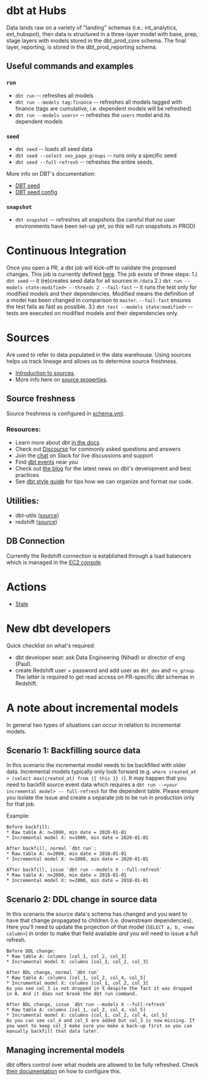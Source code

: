 # dbt at Hubs

Data lands raw on a variety of "landing" schemas (i.e.: int_analytics, ext_hubspot), then data is structured in a three-layer model with base, prep, stage layers with models stored in the dbt_prod_core schema. The final layer, reporting, is stored in the dbt_prod_reporting schema.

## Useful commands and examples

### `run`
- `dbt run` -- refreshes all models
- `dbt run --models tag:finance` -- refreshes all models tagged with finance (tags are cumulative, i.e. dependent models will be refreshed)
- `dbt run --models users+` -- refreshes the `users` model and its dependent models

### `seed`
- `dbt seed` -- loads all seed data
- `dbt seed --select seo_page_groups` -- runs only a specific seed
- `dbt seed --full-refresh` -- refreshes the entire seeds.

More info on DBT's documentation:
- [DBT seed](https://docs.getdbt.com/docs/building-a-dbt-project/seeds)
- [DBT seed config](https://docs.getdbt.com/reference/seed-configs)

### `snapshot`
- `dbt snapshot` -- refreshes all snapshots (be careful that no user environments have been set-up yet, so this will run snapshots in PROD)

# Continuous Integration
Once you open a PR, a dbt job will kick-off to validate the proposed changes. This job is currently defined [here](https://cloud.getdbt.com/#/accounts/12103/projects/19451/jobs/26919/). The job exists of three steps:
1.) `dbt seed` -- it (re)creates seed data for all sources in `/data`
2.) `dbt run --models state:modified+ --threads 2 --fail-fast` -- it runs the test only for modified models and their dependencies. Modified means the definition of a model has been changed in comparison to `master`. `--fail-fast` ensures the test fails as fast as possible.
3.) `dbt test --models state:modified+` -- tests are executed on modified models and their dependencies only.

# Sources
Are used to refer to data populated in the data warehouse. Using sources helps us track lineage and allows us to determine source freshness.
- [Introduction to sources](https://docs.getdbt.com/docs/building-a-dbt-project/using-sources).
- More info here on [source properties](https://docs.getdbt.com/reference/resource-properties/freshness).

## Source freshness
Source freshness is configured in [schema.yml](models/schema.yml).

### Resources:
- Learn more about dbt [in the docs](https://docs.getdbt.com/docs/introduction)
- Check out [Discourse](https://discourse.getdbt.com/) for commonly asked questions and answers
- Join the [chat](http://slack.getdbt.com/) on Slack for live discussions and support
- Find [dbt events](https://events.getdbt.com) near you
- Check out [the blog](https://blog.getdbt.com/) for the latest news on dbt's development and best practices
- See [dbt style guide](https://github.com/dbt-labs/corp/blob/master/dbt_style_guide.md) for tips how we can organize and format our code.

## Utilities:
- dbt-utils ([source](https://github.com/dbt-labs/dbt-utils))
- redshift ([source](https://github.com/dbt-labs/redshift))

## DB Connection
Currently the Redshift connection is established through a load balancers which is managed in the [EC2 console](https://eu-west-1.console.aws.amazon.com/ec2/v2/home?region=eu-west-1#LoadBalancers:sort=loadBalancerName).

# Actions
- [Stale](https://github.com/actions/stale)

# New dbt developers
Quick checklist on what's required:
- dbt developer seat: ask Data Engineering (Nihad) or director of eng (Paul).
- create Redshift user + password and add user as `dbt_dev` and `ro_group`. The latter is required to get read access on PR-specific dbt schemas in Redshift.

# A note about incremental models
In general two types of situations can occur in relation to incremental models.

## Scenario 1: Backfilling source data
In this scenario the incremental model needs to be backfilled with older data. Incremental models typically only look forward (e.g. `where created_at > (select max(created_at) from {{ this }} )`). It may happen that you need to backfill source event data which requires a `dbt run --<your incremental model> -- full-refresh` for the dependent table. Please ensure you isolate the issue and create a separate job to be run in production only for that job.

Example:
```
Before backfill: 
* Raw table A: n=1000, min date = 2020-01-01
* Incremental model X: n=1000, min date = 2020-01-01

After backfill, normal `dbt run`:
* Raw table A: n=2000, min date = 2018-01-01
* Incremental model X: n=1000, min date = 2020-01-01

After backfill, issue `dbt run --models X --full-refresh`
* Raw table A: n=2000, min date = 2018-01-01
* Incremental model X: n=2000, min date = 2018-01-01
```

## Scenario 2: DDL change in source data
In this scenario the source data's schema has changed and you want to have that change propagated to children (i.e. downstream dependencies). Here you'll need to update the projection of that model (`SELECT a, b, <new column>`) in order to make that field available _and_ you will need to issue a full refresh.

```
Before DDL change:
* Raw table A: columns [col_1, col_2, col_3]
* Incrumental model X: columns [col_1, col_2, col_3]

After DDL change, normal `dbt run`
* Raw table A: columns [col_1, col_2, col_4, col_5]
* Incrumental model X: columns [col_1, col_2, col_3]
As you see col_3 is not dropped in X despite the fact it was dropped in A. And it does not break the dbt run command.

After DDL change, issue `dbt run --models X --full-refresh`
* Raw table A: columns [col_1, col_2, col_4, col_5]
* Incrumental model X: columns [col_1, col_2, col_4, col_5]
As you can see col_4 and col_5 are added but col_3 is now missing. If you want to keep col_3 make sure you make a back-up first so you can manually backfill that data later.
```
## Managing incremental models
dbt offers control over what models are allowed to be fully refreshed. Check [their documentation](https://docs.getdbt.com/reference/resource-configs/full_refresh/) on how to configure this.
